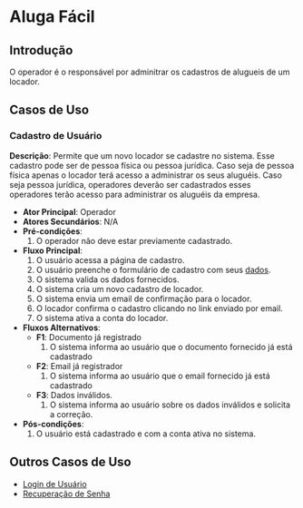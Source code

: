 # Aluga Fácil

## Introdução
O operador é o responsável por adminitrar os cadastros de alugueis de um locador.

## Casos de Uso

### Cadastro de Usuário
**Descrição**: Permite que um novo locador se cadastre no sistema. Esse cadastro pode ser de pessoa física ou pessoa jurídica. Caso seja de pessoa física apenas o locador terá acesso a administrar os seus aluguéis. Caso seja pessoa jurídica, operadores deverão ser cadastrados esses operadores terão acesso para administrar os aluguéis da empresa.

- **Ator Principal**: Operador
- **Atores Secundários**: N/A
- **Pré-condições**: 
  1. O operador não deve estar previamente cadastrado.
- **Fluxo Principal**:
  1. O usuário acessa a página de cadastro.
  2. O usuário preenche o formulário de cadastro com seus [dados](./renter-data.md).
  3. O sistema valida os dados fornecidos.
  4. O sistema cria um novo cadastro de locador.
  5. O sistema envia um email de confirmação para o locador.
  6. O locador confirma o cadastro clicando no link enviado por email.
  7. O sistema ativa a conta do locador.
- **Fluxos Alternativos**:
  - **F1**: Documento já registrado
    1. O sistema informa ao usuário que o documento fornecido já está cadastrado
  - **F2**: Email já registrador
    1. O sistema informa ao usuário que o email fornecido já está cadastrado
  - **F3**: Dados inválidos.
    1. O sistema informa ao usuário sobre os dados inválidos e solicita a correção.
- **Pós-condições**:
  1. O usuário está cadastrado e com a conta ativa no sistema.

## Outros Casos de Uso
- [Login de Usuário](documentation/use_cases/user_login.md)
- [Recuperação de Senha](documentation/use_cases/password_recovery.md)
